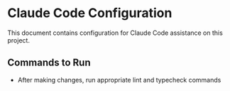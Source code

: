 # Claude Code Configuration

This document contains configuration for Claude Code assistance on this project.

## Commands to Run

- After making changes, run appropriate lint and typecheck commands